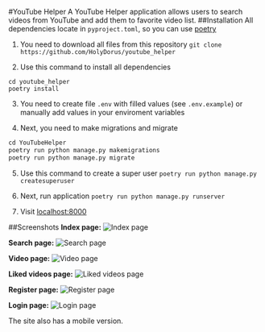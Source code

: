 #YouTube Helper
A YouTube Helper application allows users to search videos from YouTube and add them to favorite video list.
##Installation
All dependencies locate in `pyproject.toml`, so you can use [poetry](https://github.com/python-poetry/poetry)
1.  You need to download all files from this repository
`git clone https://github.com/HolyDorus/youtube_helper`

2. Use this command to install all dependencies
```
cd youtube_helper
poetry install
```

3. You need to create file `.env`  with filled values (see `.env.example`) or manually add values in your enviroment variables

4. Next, you need to make migrations and migrate
```s
cd YouTubeHelper
poetry run python manage.py makemigrations
poetry run python manage.py migrate
```

5. Use this command to create a super user
`poetry run python manage.py createsuperuser`

6. Next, run application
`poetry run python manage.py runserver`

7. Visit [localhost:8000](localhost:8000)

##Screenshots
**Index page:**
![Index page](https://drive.google.com/uc?export=view&id=155TuY9_6Fzl-p9hC3LZ1Z03cCZWY9vf1 "Index page")

**Search page:**
![Search page](https://drive.google.com/uc?export=view&id=1usO1vYSqZUEJp1ngO8meuzwH3a_80gLB "Search page")

**Video page:**
![Video page](https://drive.google.com/uc?export=view&id=1090KRx6LSEBPaCPghrJ5UqvpOpFhYo7q "Video page")

**Liked videos page:**
![Liked videos page](https://drive.google.com/uc?export=view&id=1BKljDhENiGWlKQoGCe5fE1MI-3e2U-wa "Liked videos page")

**Register page:**
![Register page](https://drive.google.com/uc?export=view&id=1OloSZNzEPE9XnHC11QPs0i4wMb5LkqsX "Register page")

**Login page:**
![Login page](https://drive.google.com/uc?export=view&id=1rGPDJAQN4ZFsq2r3ZQnHRJVcSfLPmUSX "Login page")

The site also has a mobile version.